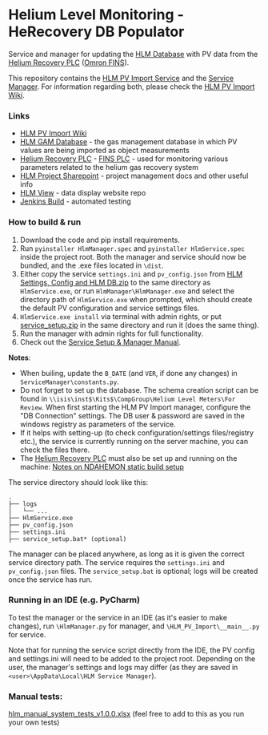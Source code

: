 # Helium Level Monitoring - HeRecovery DB Populator
 
Service and manager for updating the [HLM Database](https://github.com/SampleEnvironment/He-Management/wiki#helium-level-monitoring-database) with PV data from the [Helium Recovery PLC](https://github.com/ISISComputingGroup/ibex_developers_manual/wiki/Helium-Recovery-PLC) ([Omron FINS](https://github.com/ISISComputingGroup/ibex_developers_manual/wiki/Omron-FINS)).

This repository contains the [HLM PV Import Service](https://github.com/ISISNeutronMuon/HLM_PV_Import/tree/master/HLM_PV_Import) and the [Service Manager](https://github.com/ISISNeutronMuon/HLM_PV_Import/tree/master/ServiceManager). 
For information regarding both, please check the [HLM PV Import Wiki](https://github.com/ISISNeutronMuon/HLM_PV_Import/wiki).

### Links
* [HLM PV Import Wiki](https://github.com/ISISNeutronMuon/HLM_PV_Import/wiki)
* [HLM GAM Database](https://github.com/SampleEnvironment/He-Management/wiki#helium-level-monitoring-database) - the gas management database in which PV values are being imported as object measurements
* [Helium Recovery PLC](https://github.com/ISISComputingGroup/ibex_developers_manual/wiki/Helium-Recovery-PLC) - [FINS PLC](https://github.com/ISISComputingGroup/ibex_developers_manual/wiki/Omron-FINS) - used for monitoring various parameters related to the helium gas recovery system
* [HLM Project Sharepoint](http://www.facilities.rl.ac.uk/isis/projects/heliummgmt/_layouts/viewlsts.aspx?BaseType=1) - project management docs and other useful info
* [HLM View](https://github.com/ISISNeutronMuon/HLM_View) - data display website repo
* [Jenkins Build](https://epics-jenkins.isis.rl.ac.uk/job/HLM%20PV%20Import/) - automated testing

### How to build & run
1. Download the code and pip install requirements.
2. Run `pyinstaller HlmManager.spec` and `pyinstaller HlmService.spec` inside the project root. Both the manager and service should now be bundled, and the .exe files located in `\dist`.
3. Either copy the service `settings.ini` and `pv_config.json` from [HLM Settings, Config and HLM DB.zip](https://github.com/ISISComputingGroup/IBEX/files/5766092/HLM.Settings.Config.and.HLM.DB.zip) to the same directory as `HlmService.exe`, or run `HlmManager\HlmManager.exe` and select the directory path of `HlmService.exe` when prompted, which should create the default PV configuration and service settings files.
4. `HlmService.exe install` via terminal with admin rights, or put [service_setup.zip](https://github.com/ISISComputingGroup/IBEX/files/5766153/service_setup.zip) in the same directory and run it (does the same thing).
5. Run the manager with admin rights for full functionality.
6. Check out the [Service Setup & Manager Manual](https://github.com/ISISNeutronMuon/HLM_PV_Import/wiki/Service-Setup-&-Manager-Manual). 

**Notes**: 
* When builing, update the `B_DATE` (and `VER`, if done any changes) in `ServiceManager\constants.py`.
* Do not forget to set up the database. The schema creation script can be found in `\\isis\inst$\Kits$\CompGroup\Helium Level Meters\For Review`. When first starting the HLM PV Import manager, configure the "DB Connection" settings. The DB user & password are saved in the windows registry as parameters of the service.  
* If it helps with setting-up (to check configuration/settings files/registry etc.), the service is currently running on the server machine, you can check the files there.
* The [Helium Recovery PLC](https://github.com/ISISComputingGroup/ibex_developers_manual/wiki/Helium-Recovery-PLC) must also be set up and running on the machine: [Notes on NDAHEMON static build setup](https://github.com/ISISComputingGroup/ibex_developers_manual/wiki/Helium-Recovery-PLC#ndahemon-fins-setup-notes-procserv-no-ibex)

The service directory should look like this:

```
.
├── logs
│   └── ...
├── HlmService.exe
├── pv_config.json
├── settings.ini
├── service_setup.bat* (optional)
```


The manager can be placed anywhere, as long as it is given the correct service directory path. The service requires the `settings.ini` and `pv_config.json` files. The `service_setup.bat` is optional; logs will be created once the service has run.

### Running in an IDE (e.g. PyCharm)
To test the manager or the service in an IDE (as it's easier to make changes), run `\HlmManager.py` for manager, and `\HLM_PV_Import\__main__.py` for service.

Note that for running the service script directly from the IDE, the PV config and settings.ini will need to be added to the project root.
Depending on the user, the manager's settings and logs may differ (as they are saved in `<user>\AppData\Local\HLM Service Manager`).

### Manual tests:
[hlm_manual_system_tests_v1.0.0.xlsx](https://github.com/ISISComputingGroup/IBEX/files/5766350/hlm_manual_system_tests_v1.0.0.xlsx) (feel free to add to this as you run your own tests)

